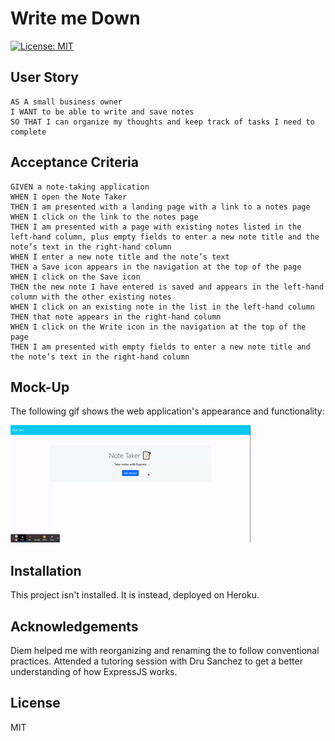# Write me Down

[![License: MIT](https://img.shields.io/badge/License-MIT-yellow.svg)](https://opensource.org/licenses/MIT)

## User Story

```
AS A small business owner
I WANT to be able to write and save notes
SO THAT I can organize my thoughts and keep track of tasks I need to complete
```

## Acceptance Criteria

```
GIVEN a note-taking application
WHEN I open the Note Taker
THEN I am presented with a landing page with a link to a notes page
WHEN I click on the link to the notes page
THEN I am presented with a page with existing notes listed in the left-hand column, plus empty fields to enter a new note title and the note’s text in the right-hand column
WHEN I enter a new note title and the note’s text
THEN a Save icon appears in the navigation at the top of the page
WHEN I click on the Save icon
THEN the new note I have entered is saved and appears in the left-hand column with the other existing notes
WHEN I click on an existing note in the list in the left-hand column
THEN that note appears in the right-hand column
WHEN I click on the Write icon in the navigation at the top of the page
THEN I am presented with empty fields to enter a new note title and the note’s text in the right-hand column
```

## Mock-Up

The following gif shows the web application's appearance and functionality:

![Gif showing the application working (deployed on Heroku)](./Assets/Note%20Taker.gif)

## Installation

This project isn't installed. It is instead, deployed on Heroku.


## Acknowledgements

Diem helped me with reorganizing and renaming the to follow conventional practices.
Attended a tutoring session with Dru Sanchez to get a better understanding of how ExpressJS works. 

## License

MIT
